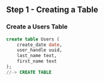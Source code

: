 ## Step 1 - Creating a Table

### Create a Users Table
```sql
create table Users (
    create_date date,
    user_handle uuid,
    last_name text,
    first_name text
);
//-> CREATE TABLE
```

